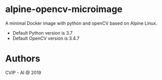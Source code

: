 # alpine-opencv-microimage
A minimal Docker image with python and openCV based on Alpine Linux.
* Default Python version is 3.7
* Default OpenCV version is 3.4.7


# Authors
CVIP - AI @ 2019